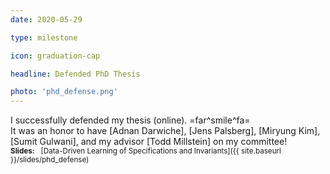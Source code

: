 ```yaml
---
date: 2020-05-29

type: milestone

icon: graduation-cap

headline: Defended PhD Thesis

photo: 'phd_defense.png'
---
```


I successfully defended my thesis (online). =far^smile^fa=
<br>
It was an honor to have [Adnan Darwiche], [Jens Palsberg], [Miryung Kim],
[Sumit Gulwani], and my advisor [Todd Millstein] on my committee!
<br>
<small>**Slides:** &nbsp; [Data-Driven Learning of Specifications and Invariants]({{ site.baseurl }}/slides/phd_defense)</small>